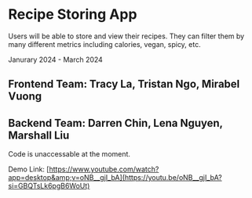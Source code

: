 # Recipe Storing App

Users will be able to store and view their recipes. They can filter them by many different metrics including calories, vegan, spicy, etc. 

Janurary 2024 - March 2024

## Frontend Team: Tracy La, Tristan Ngo, Mirabel Vuong
## Backend Team: Darren Chin, Lena Nguyen, Marshall Liu 

Code is unaccessable at the moment. 

Demo Link: [https://www.youtube.com/watch?app=desktop&amp;v=oNB__gjI_bA](https://youtu.be/oNB__gjI_bA?si=GBQTsLk6pgB6WoUt)

